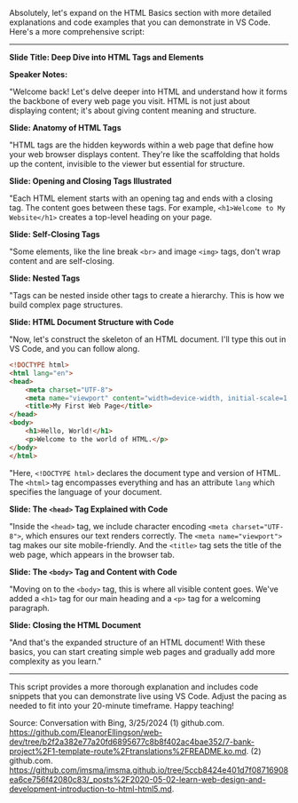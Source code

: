 Absolutely, let's expand on the HTML Basics section with more detailed explanations and code examples that you can demonstrate in VS Code. Here's a more comprehensive script:

---

**Slide Title: Deep Dive into HTML Tags and Elements**

**Speaker Notes:**

"Welcome back! Let's delve deeper into HTML and understand how it forms the backbone of every web page you visit. HTML is not just about displaying content; it's about giving content meaning and structure.

**Slide: Anatomy of HTML Tags**

"HTML tags are the hidden keywords within a web page that define how your web browser displays content. They're like the scaffolding that holds up the content, invisible to the viewer but essential for structure.

**Slide: Opening and Closing Tags Illustrated**

"Each HTML element starts with an opening tag and ends with a closing tag. The content goes between these tags. For example, `<h1>Welcome to My Website</h1>` creates a top-level heading on your page.

**Slide: Self-Closing Tags**

"Some elements, like the line break `<br>` and image `<img>` tags, don't wrap content and are self-closing.

**Slide: Nested Tags**

"Tags can be nested inside other tags to create a hierarchy. This is how we build complex page structures.

**Slide: HTML Document Structure with Code**

"Now, let's construct the skeleton of an HTML document. I'll type this out in VS Code, and you can follow along.

```html
<!DOCTYPE html>
<html lang="en">
<head>
    <meta charset="UTF-8">
    <meta name="viewport" content="width=device-width, initial-scale=1.0">
    <title>My First Web Page</title>
</head>
<body>
    <h1>Hello, World!</h1>
    <p>Welcome to the world of HTML.</p>
</body>
</html>
```

"Here, `<!DOCTYPE html>` declares the document type and version of HTML. The `<html>` tag encompasses everything and has an attribute `lang` which specifies the language of your document.

**Slide: The `<head>` Tag Explained with Code**

"Inside the `<head>` tag, we include character encoding `<meta charset="UTF-8">`, which ensures our text renders correctly. The `<meta name="viewport">` tag makes our site mobile-friendly. And the `<title>` tag sets the title of the web page, which appears in the browser tab.

**Slide: The `<body>` Tag and Content with Code**

"Moving on to the `<body>` tag, this is where all visible content goes. We've added a `<h1>` tag for our main heading and a `<p>` tag for a welcoming paragraph.

**Slide: Closing the HTML Document**

"And that's the expanded structure of an HTML document! With these basics, you can start creating simple web pages and gradually add more complexity as you learn."

---

This script provides a more thorough explanation and includes code snippets that you can demonstrate live using VS Code. Adjust the pacing as needed to fit into your 20-minute timeframe. Happy teaching!

Source: Conversation with Bing, 3/25/2024
(1) github.com. https://github.com/EleanorEllingson/web-dev/tree/b2f2a382e77a20fd6895677c8b8f402ac4bae352/7-bank-project%2F1-template-route%2Ftranslations%2FREADME.ko.md.
(2) github.com. https://github.com/imsma/imsma.github.io/tree/5ccb8424e401d7f08716908ea6ce756f42080c83/_posts%2F2020-05-02-learn-web-design-and-development-introduction-to-html-html5.md.